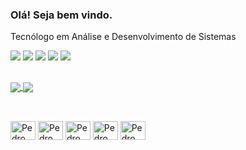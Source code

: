 ### Olá! Seja bem vindo.
Tecnólogo em Análise e Desenvolvimento de Sistemas
<div>
  <a href="https://linktr.ee/pdropaullo" target="_blank"><img src="https://img.shields.io/badge/Linktree-acdc5c?style=for-the-badge&logo=linktree&logoColor=white" target="_blank"></a>
  <a href="https://drive.google.com/file/d/16JvfSHashajh2_1jhrMEa-l_toLxdHU_/view?usp=drive_link" target="_blank"><img src="https://img.shields.io/badge/Curriculo-808080?style=for-the-badge&logo=curriculo&logoColor=white" target="_blank"></a> 
  <a href="https://www.linkedin.com/in/pdropaullo/" target="_blank"><img src="https://img.shields.io/badge/LinkedIn-0077B5?style=for-the-badge&logo=linkedin&logoColor=white" target="_blank"></a>
  <a href="https://wa.me/5548991367427" target="_blank"><img src="https://img.shields.io/badge/WhatsApp-25D366?style=for-the-badge&logo=whatsapp&logoColor=white" target="_blank"></a>  
  <a href="mailto:pedroabreu11@hotmail.com" target="_blank"><img src="https://img.shields.io/badge/Outlook-127CD6?style=for-the-badge&logo=outlook&logoColor=white" target="_blank"></a>
</div>
  
  ##

<div>
  <a href="https://github.com/anuraghazra/github-readme-stats">
  <img align="center" src="https://github-readme-stats.vercel.app/api?username=pdropaullo&theme=dark&layout=compact" />
  </a>
  <a href="https://github.com/anuraghazra/github-readme-stats">
  <img align="center" src="https://github-readme-stats.vercel.app/api/top-langs/?username=pdropaullo&theme=dark&layout=compact" />
  </a>
</div>
  
  ##
  
<div style="display: inline_block"><br>
  <img align="center" alt="Pedro CSS" height="30" width="40" src="https://cdn.jsdelivr.net/gh/devicons/devicon/icons/java/java-original.svg">
  <img align="center" alt="Pedro CSS" height="30" width="40" src="https://cdn.jsdelivr.net/gh/devicons/devicon/icons/html5/html5-original.svg">
  <img align="center" alt="Pedro CSS" height="30" width="40" src="https://cdn.jsdelivr.net/gh/devicons/devicon/icons/css3/css3-original.svg">
  <img align="center" alt="Pedro CSS" height="30" width="40" src="https://cdn.jsdelivr.net/gh/devicons/devicon/icons/javascript/javascript-original.svg">
  <img align="center" alt="Pedro CSS" height="30" width="40" src="https://cdn.jsdelivr.net/gh/devicons/devicon/icons/python/python-original.svg">
</div>
